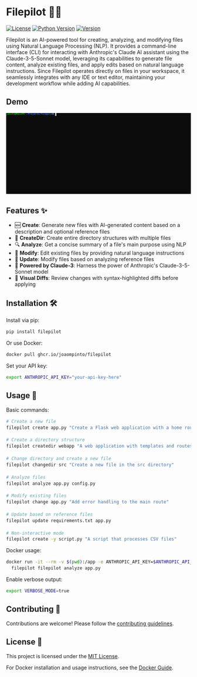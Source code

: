 # Filepilot 🚀✨

[![License](https://img.shields.io/badge/license-MIT-blue.svg)](LICENSE)
[![Python Version](https://img.shields.io/badge/python-3.9+-blue.svg)](https://www.python.org/downloads/)
[![Version](https://img.shields.io/badge/version-0.1.0-blue.svg)]()

Filepilot is an AI-powered tool for creating, analyzing, and modifying files using Natural Language Processing (NLP). It provides a command-line interface (CLI) for interacting with Anthropic's Claude AI assistant using the Claude-3-5-Sonnet model, leveraging its capabilities to generate file content, analyze existing files, and apply edits based on natural language instructions. Since Filepilot operates directly on files in your workspace, it seamlessly integrates with any IDE or text editor, maintaining your development workflow while adding AI capabilities.

## Demo
![Demo](https://raw.githubusercontent.com/joaompinto/filepilot/main/recording.svg)

## Features ✨

- 🆕 **Create**: Generate new files with AI-generated content based on a description and optional reference files 
- 📁 **CreateDir**: Create entire directory structures with multiple files
- 🔍 **Analyze**: Get a concise summary of a file's main purpose using NLP
- 🚀 **Modify**: Edit existing files by providing natural language instructions
- 🔄 **Update**: Modify files based on analyzing reference files
- 🤖 **Powered by Claude-3**: Harness the power of Anthropic's Claude-3-5-Sonnet model
- 👀 **Visual Diffs**: Review changes with syntax-highlighted diffs before applying

## Installation 🛠️

Install via pip:
```bash
pip install filepilot
```

Or use Docker:
```bash
docker pull ghcr.io/joaompinto/filepilot
```

Set your API key:
```bash
export ANTHROPIC_API_KEY="your-api-key-here"
```

## Usage 📖

Basic commands:
```bash
# Create a new file
filepilot create app.py "Create a Flask web application with a home route"

# Create a directory structure
filepilot createdir webapp "A web application with templates and routes"

# Change directory and create a new file
filepilot changedir src "Create a new file in the src directory"

# Analyze files
filepilot analyze app.py config.py

# Modify existing files
filepilot change app.py "Add error handling to the main route"

# Update based on reference files
filepilot update requirements.txt app.py

# Non-interactive mode
filepilot create -y script.py "A script that processes CSV files"
```

Docker usage:
```bash
docker run -it --rm -v $(pwd):/app -e ANTHROPIC_API_KEY=$ANTHROPIC_API_KEY \
  filepilot filepilot analyze app.py
```

Enable verbose output:
```bash
export VERBOSE_MODE=true
```

## Contributing 🤝

Contributions are welcome! Please follow the [contributing guidelines](CONTRIBUTING.md).

## License 📄

This project is licensed under the [MIT License](LICENSE).

For Docker installation and usage instructions, see the [Docker Guide](README.Docker).